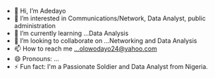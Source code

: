 - 👋 Hi, I’m Adedayo 
- 👀 I’m interested in Communications/Network, Data Analyst, public administration
- 🌱 I’m currently learning ...Data Analysis 
- 💞️ I’m looking to collaborate on ...Networking and Data Analysis
- 📫 How to reach me ...olowodayo24@yahoo.com
- 😄 Pronouns: ...
- ⚡ Fun fact: I'm a Passionate Soldier and Data Analyst from Nigeria.

<!---
DedayoO01/DedayoO01 is a ✨ special ✨ repository because its `README.md` (this file) appears on your GitHub profile.
You can click the Preview link to take a look at your changes.
--->
